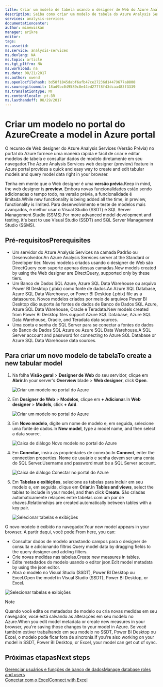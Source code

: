 ```yaml
---
title: Criar um modelo de tabela usando o designer de Web do Azure Analysis Services | Microsoft Docs
description: Saiba como criar um modelo de tabela do Azure Analysis Services usando o designer de Web no portal do Azure.
services: analysis-services
documentationcenter: 
author: minewiskan
manager: erikre
editor: 
tags: 
ms.assetid: 
ms.service: analysis-services
ms.devlang: NA
ms.topic: article
ms.tgt_pltfrm: NA
ms.workload: na
ms.date: 08/21/2017
ms.author: owend
ms.openlocfilehash: bd58f1845dabf6afb47ce27236d14479677a8808
ms.sourcegitcommit: 18ad9bc049589c8e44ed277f8f43dcaa483f3339
ms.translationtype: MT
ms.contentlocale: pt-BR
ms.lasthandoff: 08/29/2017
---
```

# <a name="create-a-model-in-azure-portal"></a><span data-ttu-id="d5139-103">Criar um modelo no portal do Azure</span><span class="sxs-lookup"><span data-stu-id="d5139-103">Create a model in Azure portal</span></span>

<span data-ttu-id="d5139-104">O recurso de Web designer do Azure Analysis Services (Versão Prévia) no portal do Azure fornece uma maneira rápida e fácil de criar e editar modelos de tabela e consultar dados de modelo diretamente em seu navegador.</span><span class="sxs-lookup"><span data-stu-id="d5139-104">The Azure Analysis Services web designer (preview) feature in Azure portal provides a quick and easy way to create and edit tabular models and query model data right in your browser.</span></span> 

<span data-ttu-id="d5139-105">Tenha em mente que o Web designer é uma **versão prévia**.</span><span class="sxs-lookup"><span data-stu-id="d5139-105">Keep in mind, the web designer is **preview**.</span></span> <span data-ttu-id="d5139-106">Embora novas funcionalidades estão sendo adicionadas o tempo todo, na versão prévia, a funcionalidade é limitada.</span><span class="sxs-lookup"><span data-stu-id="d5139-106">While new functionality is being added all the time, in preview, functionality is limited.</span></span> <span data-ttu-id="d5139-107">Para desenvolvimento e teste de modelos mais avançados, é melhor usar o Visual Studio (SSDT) e SQL Server Management Studio (SSMS).</span><span class="sxs-lookup"><span data-stu-id="d5139-107">For more advanced model development and testing, it's best to use Visual Studio (SSDT) and SQL Server Management Studio (SSMS).</span></span>

## <a name="prerequisites"></a><span data-ttu-id="d5139-108">Pré-requisitos</span><span class="sxs-lookup"><span data-stu-id="d5139-108">Prerequisites</span></span>

- <span data-ttu-id="d5139-109">Um servidor do Azure Analysis Services na camada Padrão ou Desenvolvedor.</span><span class="sxs-lookup"><span data-stu-id="d5139-109">An Azure Analysis Services server at the Standard or Developer tier.</span></span> <span data-ttu-id="d5139-110">Novos modelos criados usando o designer de Web são DirectQuery com suporte apenas dessas camadas.</span><span class="sxs-lookup"><span data-stu-id="d5139-110">New models created by using the Web designer are DirectQuery, supported only by these tiers.</span></span>
- <span data-ttu-id="d5139-111">Um Banco de Dados SQL Azure, Azure SQL Data Warehouse ou arquivo Power BI Desktop (.pbix) como fonte de dados.</span><span class="sxs-lookup"><span data-stu-id="d5139-111">An Azure SQL Database, Azure SQL Data Warehouse, or Power BI Desktop (.pbix) file as a datasource.</span></span> <span data-ttu-id="d5139-112">Novos modelos criados por meio de arquivos Power BI Desktop dão suporte às fontes de dados de Banco de Dados SQL Azure, Azure SQL Data Warehouse, Oracle e Teradata.</span><span class="sxs-lookup"><span data-stu-id="d5139-112">New models created from Power BI Desktop files support Azure SQL Database, Azure SQL Data Warehouse, Oracle, and Teradata data sources.</span></span>
- <span data-ttu-id="d5139-113">Uma conta e senha do SQL Server para se conectar a fontes de dados do Banco de Dados SQL Azure ou Azure SQL Data Warehouse.</span><span class="sxs-lookup"><span data-stu-id="d5139-113">A SQL Server account and password for connecting to Azure SQL Database or Azure SQL Data Warehouse data sources.</span></span>

## <a name="to-create-a-new-tabular-model"></a><span data-ttu-id="d5139-114">Para criar um novo modelo de tabela</span><span class="sxs-lookup"><span data-stu-id="d5139-114">To create a new tabular model</span></span>

1. <span data-ttu-id="d5139-115">Na folha **Visão geral** > **Designer de Web** do seu servidor, clique em **Abrir**.</span><span class="sxs-lookup"><span data-stu-id="d5139-115">In your server's **Overview** blade > **Web designer**, click **Open**.</span></span>

    ![Criar um modelo no portal do Azure](./media/analysis-services-create-model-portal/aas-create-portal-overview-wd.png)

2. <span data-ttu-id="d5139-117">Em **Designer de Web** > **Modelos**, clique em **+ Adicionar**.</span><span class="sxs-lookup"><span data-stu-id="d5139-117">In **Web designer** > **Models**, click **+ Add**.</span></span>

    ![Criar um modelo no portal do Azure](./media/analysis-services-create-model-portal/aas-create-portal-models.png)

3. <span data-ttu-id="d5139-119">Em **Novo modelo**, digite um nome de modelo e, em seguida, selecione uma fonte de dados.</span><span class="sxs-lookup"><span data-stu-id="d5139-119">In **New model**, type a model name, and then select a data source.</span></span>

    ![Caixa de diálogo Novo modelo no portal do Azure](./media/analysis-services-create-model-portal/aas-create-portal-new-model.png)

4. <span data-ttu-id="d5139-121">Em **Conectar**, insira as propriedades de conexão.</span><span class="sxs-lookup"><span data-stu-id="d5139-121">In **Connect**, enter the connection properties.</span></span> <span data-ttu-id="d5139-122">Nome de usuário e senha devem ser uma conta do SQL Server.</span><span class="sxs-lookup"><span data-stu-id="d5139-122">Username and password must be a SQL Server account.</span></span>

     ![Caixa de diálogo Conectar no portal do Azure](./media/analysis-services-create-model-portal/aas-create-portal-connect.png)

5. <span data-ttu-id="d5139-124">Em **Tabelas e exibições**, selecione as tabelas para incluir em seu modelo e, em seguida, clique em **Criar**.</span><span class="sxs-lookup"><span data-stu-id="d5139-124">In **Tables and views**, select the tables to include in your model, and then click **Create**.</span></span> <span data-ttu-id="d5139-125">São criadas automaticamente relações entre tabelas com um par de chaves.</span><span class="sxs-lookup"><span data-stu-id="d5139-125">Relationships are created automatically between tables with a key pair.</span></span>

     ![Selecionar tabelas e exibições](./media/analysis-services-create-model-portal/aas-create-portal-tables.png)

<span data-ttu-id="d5139-127">O novo modelo é exibido no navegador.</span><span class="sxs-lookup"><span data-stu-id="d5139-127">Your new model appears in your browser.</span></span> <span data-ttu-id="d5139-128">A partir daqui, você pode:</span><span class="sxs-lookup"><span data-stu-id="d5139-128">From here, you can:</span></span>   

- <span data-ttu-id="d5139-129">Consultar dados de modelo arrastando campos para o designer de consulta e adicionando filtros.</span><span class="sxs-lookup"><span data-stu-id="d5139-129">Query model data by dragging fields to the query designer and adding filters.</span></span>
- <span data-ttu-id="d5139-130">Crie novas medidas nas tabelas.</span><span class="sxs-lookup"><span data-stu-id="d5139-130">Create new measures in tables.</span></span>
- <span data-ttu-id="d5139-131">Edite metadados do modelo usando o editor json.</span><span class="sxs-lookup"><span data-stu-id="d5139-131">Edit model metadata by using the json editor.</span></span>
- <span data-ttu-id="d5139-132">Abra o modelo no Visual Studio (SSDT), Power BI Desktop ou Excel.</span><span class="sxs-lookup"><span data-stu-id="d5139-132">Open the model in Visual Studio (SSDT), Power BI Desktop, or Excel.</span></span>

![Selecionar tabelas e exibições](./media/analysis-services-create-model-portal/aas-create-portal-query.png)

> [!NOTE]
> <span data-ttu-id="d5139-134">Quando você edita os metadados de modelo ou cria novas medidas em seu navegador, você está salvando as alterações em seu modelo no Azure.</span><span class="sxs-lookup"><span data-stu-id="d5139-134">When you edit model metadata or create new measures in your browser, you're saving those changes to your model in Azure.</span></span> <span data-ttu-id="d5139-135">Se você também estiver trabalhando em seu modelo no SSDT, Power BI Desktop ou Excel, o modelo pode ficar fora de sincronia.</span><span class="sxs-lookup"><span data-stu-id="d5139-135">If you're also working on your model in SSDT, Power BI Desktop, or Excel, your model can get out of sync.</span></span>


## <a name="next-steps"></a><span data-ttu-id="d5139-136">Próximas etapas</span><span class="sxs-lookup"><span data-stu-id="d5139-136">Next steps</span></span> 
[<span data-ttu-id="d5139-137">Gerenciar usuários e funções de banco de dados</span><span class="sxs-lookup"><span data-stu-id="d5139-137">Manage database roles and users</span></span>](analysis-services-database-users.md)  
[<span data-ttu-id="d5139-138">Conectar com o Excel</span><span class="sxs-lookup"><span data-stu-id="d5139-138">Connect with Excel</span></span>](analysis-services-connect-excel.md)  


